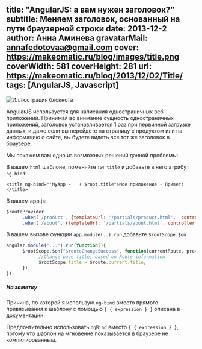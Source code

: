 title: "AngularJS: а вам нужен заголовок?"
subtitle: Меняем заголовок, основанный на пути браузерной строки
date: 2013-12-2
author: Анна Аминева
gravatarMail: annafedotovaa@gmail.com
cover: https://makeomatic.ru/blog/images/title.png
coverWidth: 581
coverHeight: 281
url: https://makeomatic.ru/blog/2013/12/02/Title/
tags: [AngularJS, Javascript]
---

![Иллюстрация блокнота](/blog/images/title.png)

AngularJS используется для написания одностраничных веб приложений.  Принимая во внимание сущность одностраничных приложений, заголовок устанавливается 1 раз при первичной загрузке данных, и даже если вы перейдете на страницу с продуктом или на информацию о сайте, вы будете видеть все тот же заголовок в браузере.

<!-- more -->
Мы покажем вам одно из возможных решений данной проблемы:

В вашем `html` шаблоне, поменяйте тэг `title` и добавьте в него атрибут `ng-bind`:

```
<title ng-bind="'MyApp - ' + $root.title">Мое приложение - Привет!</title>
```

В вашем app.js:

```javascript
$routeProvider
      .when('/product', {templateUrl: '/partials/product.html',  controller: 'ProductCtrl', title: 'Наши продукт'})
      .when('/about', {templateUrl: '/partials/about.html', controller: 'AboutCtrl', title: 'О нас'});
```

В вашем вызове функции `app.module(..).run` добавьте  `$rootScope.$on`

```js
angular.module("...").run(function(){
      $rootScope.$on("$routeChangeSuccess", function(currentRoute, previousRoute){
            //Change page title, based on Route information
            $rootScope.title = $route.current.title;
      });
});
```

##### На заметку
Причина, по которой я использую `ng-bind` вместо прямого привязывания к шаблону с помощью `{ { expression } }` описана в документации:

Предпочтительно использовать `ngBind` вместо `{ { expression } }`, потому что шаблон на мгновение показывается в браузере не компилированным.
